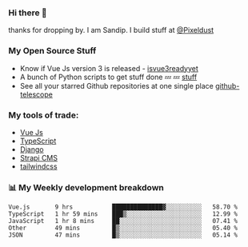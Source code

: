 ### Hi there 👋

thanks for dropping by.
I am Sandip. I build stuff at [@Pixeldust](github.com/pixeldust-in/)

###  **My Open Source Stuff**

 - Know if Vue Js version 3 is released -  [isvue3readyyet](https://github.com/sandiprb/isvue3readyyet)
 - A bunch of Python scripts to get stuff done 💤 💤 [stuff](https://github.com/sandiprb/stuff)
 - See all your starred Github repositories at one single place [github-telescope](https://github.com/sandiprb/github-telescope)



###  **My tools of trade:**
 - [Vue Js](https://github.com/vuejs/vue/)
 - [TypeScript](https://github.com/microsoft/TypeScript)
 - [Django](github.com/django/django)
 - [Strapi CMS](github.com/strapi/strapi)
 - [tailwindcss](https://github.com/tailwindlabs/tailwindcss)


###  📊 **My Weekly development breakdown**
<!--START_SECTION:waka-->
```text
Vue.js       9 hrs           ██████████████▓░░░░░░░░░░   58.70 % 
TypeScript   1 hr 59 mins    ███▒░░░░░░░░░░░░░░░░░░░░░   12.99 % 
JavaScript   1 hr 8 mins     ██░░░░░░░░░░░░░░░░░░░░░░░   07.41 % 
Other        49 mins         █▒░░░░░░░░░░░░░░░░░░░░░░░   05.40 % 
JSON         47 mins         █▒░░░░░░░░░░░░░░░░░░░░░░░   05.14 % 
```
<!--END_SECTION:waka-->
